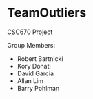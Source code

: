 # TeamOutliers
CSC670 Project

Group Members:
-  Robert Bartnicki
-  Kory Donati
-  David Garcia
-  Allan Lim
-  Barry Pohlman
